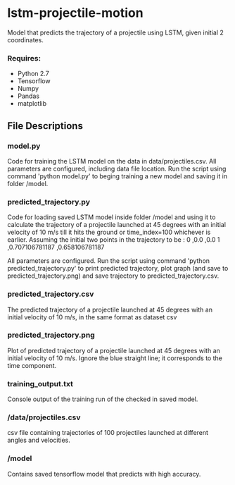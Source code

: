 # lstm-projectile-motion
Model that predicts the trajectory of a projectile using LSTM, given initial 2 coordinates.

### Requires:
* Python 2.7
* Tensorflow
* Numpy
* Pandas
* matplotlib

## File Descriptions
### model.py
Code for training the LSTM model on the data in data/projectiles.csv. All parameters are configured, including data file location. Run the script using command 'python model.py' to beging training a new model and saving it in folder /model. 

### predicted_trajectory.py
Code for loading saved LSTM model inside folder /model and using it to calculate the trajectory of a projectile launched at 45 degrees with an initial velocity of 10 m/s till it hits the ground or time_index=100 whichever is earlier. Assuming the initial two points in the trajectory to be :
0 ,0.0 ,0.0
1 ,0.707106781187 ,0.658106781187

All parameters are configured. Run the script using command 'python predicted_trajectory.py' to print predicted trajectory, plot graph (and save to predicted_trajectory.png) and save trajectory to predicted_trajectory.csv.

### predicted_trajectory.csv
The predicted trajectory of a projectile launched at 45 degrees with an initial velocity of 10 m/s, in the same format as dataset csv

### predicted_trajectory.png
Plot of predicted trajectory of a projectile launched at 45 degrees with an initial velocity of 10 m/s. Ignore the blue straight line; it corresponds to the time component.

### training_output.txt
Console output of the training run of the checked in saved model.

### /data/projectiles.csv
csv file containing trajectories of 100 projectiles launched at different angles and velocities.

### /model
Contains saved tensorflow model that predicts with high accuracy.
